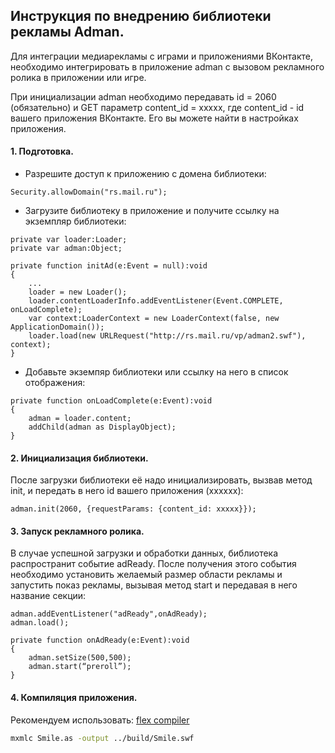 ## **Инструкция по внедрению библиотеки рекламы Adman.**

Для интеграции медиарекламы с играми и приложениями ВКонтакте,
необходимо интегрировать в приложение adman c вызовом рекламного ролика в приложении или игре.

При инициализации adman необходимо передавать id = 2060 (обязательно) и GET параметр content_id = xxxxx,
где content_id - id вашего приложения ВКонтакте. Его вы можете найти в настройках приложения.

#### **1. Подготовка.**

* Разрешите доступ к приложению с домена библиотеки:
```as3
Security.allowDomain("rs.mail.ru");
```


* Загрузите библиотеку в приложение и получите ссылку на экземпляр библиотеки:
```as3
private var loader:Loader;
private var adman:Object;
```
```as3
private function initAd(e:Event = null):void
{
    ...
    loader = new Loader();
    loader.contentLoaderInfo.addEventListener(Event.COMPLETE, onLoadComplete);
    var context:LoaderContext = new LoaderContext(false, new ApplicationDomain());
    loader.load(new URLRequest("http://rs.mail.ru/vp/adman2.swf"), context);
}
```

* Добавьте экземпяр библиотеки или ссылку на него в список отображения:
```as3
private function onLoadComplete(e:Event):void
{
    adman = loader.content;
    addChild(adman as DisplayObject);
}
```

#### **2. Инициализация библиотеки.** 
После загрузки библиотеки её надо инициализировать, вызвав метод init, и передать в него id вашего приложения (хххххх):
```as3
adman.init(2060, {requestParams: {content_id: xxxxx}});
```
#### **3. Запуск рекламного ролика.**
В случае успешной загрузки и обработки данных, библиотека распространит событие adReady. 
После получения этого события необходимо установить желаемый размер области рекламы и запустить
 показ рекламы, вызывая метод start и передавая в него название секции:
```as3
adman.addEventListener("adReady",onAdReady);
adman.load();

private function onAdReady(e:Event):void
{
    adman.setSize(500,500);
    adman.start(“preroll”);
}
```
#### **4. Компиляция приложения.** 
Рекомендуем использовать:  [flex compiler](http://www.adobe.com/devnet/flex/flex-sdk-download.html)
```bash
mxmlc Smile.as -output ../build/Smile.swf
```
